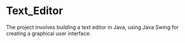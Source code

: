 # Text_Editor
The project involves building a text editor in Java, using Java Swing for creating a graphical user interface.
